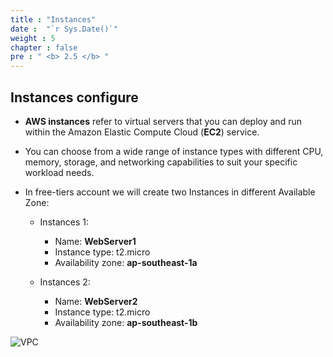 ```yaml
---
title : "Instances"
date :  "`r Sys.Date()`" 
weight : 5
chapter : false
pre : " <b> 2.5 </b> "
---
```


## Instances configure

- **AWS instances** refer to virtual servers that you can deploy and run within the Amazon Elastic Compute Cloud (**EC2**) service.
- You can choose from a wide range of instance types with different CPU, memory, storage, and networking capabilities to suit your specific workload needs.
- In free-tiers account we will create two Instances in different Available Zone:

    -   Instances 1:
        - Name: **WebServer1**
        - Instance type: t2.micro
        - Availability zone: **ap-southeast-1a**    
        
    -   Instances 2:
        - Name: **WebServer2**
        - Instance type: t2.micro
        - Availability zone: **ap-southeast-1b** 

![VPC](/images/2-prepairation/251.png?featherlight=false&width=90pc)